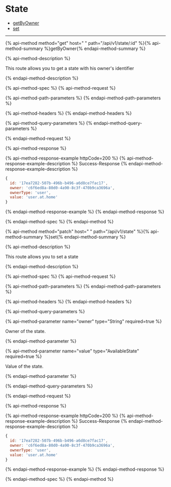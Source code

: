 
# State

- [getByOwner](#getByOwner)
- [set](#set)

___



{% api-method method="get" host=" " path="/api/v1/state/:id" %}{% api-method-summary %}getByOwner{% endapi-method-summary %}

{% api-method-description %}
<p>This route allows you to get a state with his owner's identifier</p>
{% endapi-method-description %}

{% api-method-spec %}
{% api-method-request %}

{% api-method-path-parameters %}
{% endapi-method-path-parameters %}

{% api-method-headers %}
{% endapi-method-headers %}

{% api-method-query-parameters %}
{% endapi-method-query-parameters %}

{% endapi-method-request %}

{% api-method-response %}

{% api-method-response-example httpCode=200 %}
{% api-method-response-example-description %}
Success-Response
{% endapi-method-response-example-description %}

```javascript
{
  id: '17ea7282-507b-496b-b496-a6d8ce7fac17',
  owner: 'c6f6ed8a-80d0-4a90-8c3f-470b9ca3696a',
  ownerType: 'user',
  value: 'user.at.home'
}
```
{% endapi-method-response-example %}
{% endapi-method-response %}

{% endapi-method-spec %}
{% endapi-method %}


{% api-method method="patch" host=" " path="/api/v1/state" %}{% api-method-summary %}set{% endapi-method-summary %}

{% api-method-description %}
<p>This route allows you to set a state</p>
{% endapi-method-description %}

{% api-method-spec %}
{% api-method-request %}

{% api-method-path-parameters %}
{% endapi-method-path-parameters %}

{% api-method-headers %}
{% endapi-method-headers %}

{% api-method-query-parameters %}

{% api-method-parameter name="owner" type="String" required=true %}
<p>Owner of the state.</p>{% endapi-method-parameter %}


{% api-method-parameter name="value" type="AvailableState" required=true %}
<p>Value of the state.</p>{% endapi-method-parameter %}

{% endapi-method-query-parameters %}

{% endapi-method-request %}

{% api-method-response %}

{% api-method-response-example httpCode=200 %}
{% api-method-response-example-description %}
Success-Response
{% endapi-method-response-example-description %}

```javascript
{
  id: '17ea7282-507b-496b-b496-a6d8ce7fac17',
  owner: 'c6f6ed8a-80d0-4a90-8c3f-470b9ca3696a',
  ownerType: 'user',
  value: 'user.at.home'
}
```
{% endapi-method-response-example %}
{% endapi-method-response %}

{% endapi-method-spec %}
{% endapi-method %}
